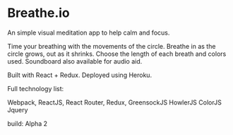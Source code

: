 # Breathe.io

An simple visual meditation app to help calm and focus.

Time your breathing with the movements of the circle. Breathe in as the circle grows, out as it shrinks. Choose the length of each breath and colors used. Soundboard also available for audio aid.

Built with React + Redux. Deployed using Heroku.


Full technology list:

Webpack,
ReactJS,
React Router,
Redux,
GreensockJS
HowlerJS
ColorJS
Jquery

build: Alpha 2
